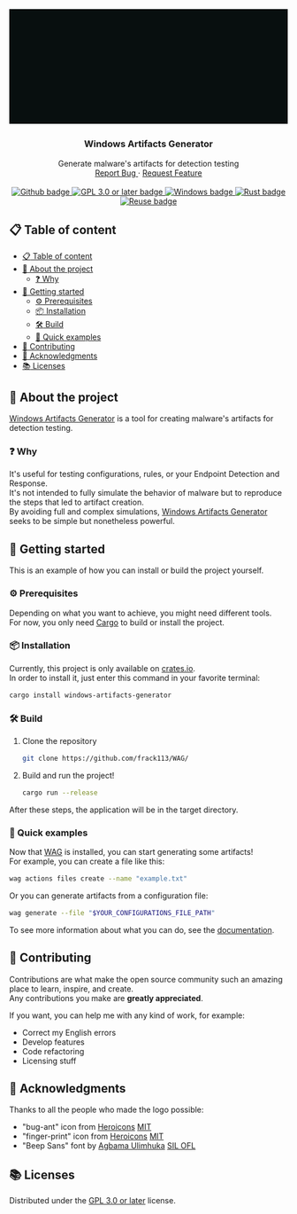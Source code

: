 <!--
SPDX-FileCopyrightText: 2023 The WAG development team

SPDX-License-Identifier: GPL-3.0-or-later
-->

<div align="center">
  <a href="https://github.com/frack113/WAG/">
    <img src="./media/logo.svg" alt="Logo" />
  </a>

  <h3 align="center">Windows Artifacts Generator</h3>

  <p align="center">
    Generate malware's artifacts for detection testing
    <br />
    <a href="https://github.com/frack113/WAG/issues/">
      Report Bug
    </a>
    ·
    <a href="https://github.com/frack113/WAG/issues/">
      Request Feature
    </a>
    <br />
    <br />
    <a href="https://github.com/">
      <img src="https://img.shields.io/badge/GitHub-181717?logo=github&logoColor=fff&style=for-the-badge" alt="Github badge" />
    </a>
    <a href="./LICENSES/GPL-3.0-or-later.txt">
      <img src="https://img.shields.io/badge/License-GPL%203.0%20or%20later-green.svg?style=for-the-badge" alt="GPL 3.0 or later badge" />
    </a>
    <a href="https://www.microsoft.com/en-us/windows/">
      <img src="https://img.shields.io/badge/Windows-0078D4?logo=windows&logoColor=fff&style=for-the-badge" alt="Windows badge" />
    </a>
    <a href="https://www.rust-lang.org/">
      <img src="https://img.shields.io/badge/Rust-000?logo=rust&logoColor=fff&style=for-the-badge" alt="Rust badge" />
    </a>
    <a href="https://reuse.software/">
      <img src="https://img.shields.io/reuse/compliance/github.com%2Ffrack113%2FWAG?style=for-the-badge" alt="Reuse badge" />
    </a>
  </p>
</div>

## :clipboard: Table of content

- [:clipboard: Table of content](#clipboard-table-of-content)
- [:eyes: About the project](#eyes-about-the-project)
  - [:question: Why](#question-why)
- [:rocket: Getting started](#rocket-getting-started)
  - [:gear: Prerequisites](#gear-prerequisites)
  - [:package: Installation](#package-installation)
  - [:hammer_and_wrench: Build](#hammer_and_wrench-build)
  - [:ninja: Quick examples](#ninja-quick-examples)
- [:construction_worker: Contributing](#construction_worker-contributing)
- [:raised_hands: Acknowledgments](#raised_hands-acknowledgments)
- [:books: Licenses](#books-licenses)

## :eyes: About the project

[Windows Artifacts Generator][WAG] is a tool for creating malware's artifacts for detection testing.

### :question: Why

It's useful for testing configurations, rules, or your Endpoint Detection and Response. \
It's not intended to fully simulate the behavior of malware but to reproduce the steps that led to artifact creation. \
By avoiding full and complex simulations, [Windows Artifacts Generator][WAG] seeks to be simple but nonetheless powerful.

## :rocket: Getting started

This is an example of how you can install or build the project yourself.

### :gear: Prerequisites

Depending on what you want to achieve, you might need different tools. \
For now, you only need [Cargo][Cargo] to build or install the project.

### :package: Installation

Currently, this project is only available on [crates.io][crates.io]. \
In order to install it, just enter this command in your favorite terminal:

```sh
cargo install windows-artifacts-generator

```

### :hammer_and_wrench: Build

1.  Clone the repository

    ```sh
    git clone https://github.com/frack113/WAG/
    ```

2.  Build and run the project!

    ```sh
    cargo run --release
    ```

After these steps, the application will be in the target directory.

### :ninja: Quick examples

Now that [WAG][WAG] is installed, you can start generating some artifacts! \
For example, you can create a file like this:

```sh
wag actions files create --name "example.txt"
```

Or you can generate artifacts from a configuration file:

```sh
wag generate --file "$YOUR_CONFIGURATIONS_FILE_PATH"
```

To see more information about what you can do, see the [documentation][Documentation].

## :construction_worker: Contributing

Contributions are what make the open source community such an amazing place to learn, inspire, and create. \
Any contributions you make are **greatly appreciated**.

If you want, you can help me with any kind of work, for example:

- Correct my English errors
- Develop features
- Code refactoring
- Licensing stuff

## :raised_hands: Acknowledgments

Thanks to all the people who made the logo possible:

- "bug-ant" icon from [Heroicons][Heroicons] [MIT][MIT]
- "finger-print" icon from [Heroicons][Heroicons] [MIT][MIT]
- "Beep Sans" font by [Agbama Ulimhuka][Agbama Ulimhuka] [SIL OFL][SIL OFL]

## :books: Licenses

Distributed under the [GPL 3.0 or later][GPL 3.0 or later] license.

[WAG]: https://github.com/frack113/WAG/
[Cargo]: https://doc.rust-lang.org/stable/cargo/
[crates.io]: https://crates.io/
[Documentation]: https://frack113.github.io/WAG/
[Heroicons]: https://heroicons.com/
[MIT]: ./LICENSES/MIT.txt
[Agbama Ulimhuka]: https://github.com/ulims/
[SIL OFL]: ./LICENSES/OFL-1.1.txt
[GPL 3.0 or later]: ./LICENSES/GPL-3.0-or-later.txt
